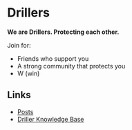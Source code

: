 # Drillers

**We are Drillers. Protecting each other.**

Join for:
- Friends who support you
- A strong community that protects you
- W (win)

## Links

- [Posts](/posts.md)
- [Driller Knowledge Base](/kb/index.md)
